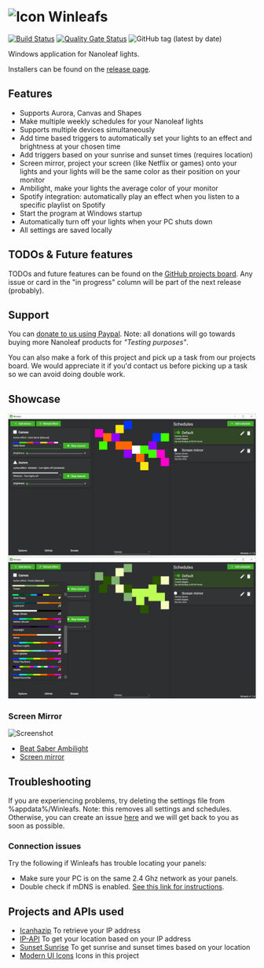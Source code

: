 # ![Icon](Media/winleafs.ico) Winleafs

[![Build Status](https://dev.azure.com/winleafs1/Winleafs/_apis/build/status/Winleafs-.NET%20Core%20with%20SonarCloud-CI?branchName=master)](https://dev.azure.com/winleafs1/Winleafs/_build/latest?definitionId=3&branchName=master)
[![Quality Gate Status](https://sonarcloud.io/api/project_badges/measure?project=winleafs-wpf&metric=alert_status)](https://sonarcloud.io/dashboard?id=winleafs-wpf)
![GitHub tag (latest by date)](https://img.shields.io/github/tag-date/StijnOostdam/Winleafs.svg?label=Latest%20Release)

 Windows application for Nanoleaf lights.

Installers can be found on the [release page](https://github.com/StijnOostdam/Winleafs/releases).

## Features
- Supports Aurora, Canvas and Shapes
- Make multiple weekly schedules for your Nanoleaf lights
- Supports multiple devices simultaneously
- Add time based triggers to automatically set your lights to an effect and brightness at your chosen time
- Add triggers based on your sunrise and sunset times (requires location)
- Screen mirror, project your screen (like Netflix or games) onto your lights and your lights will be the same color as their position on your monitor
- Ambilight, make your lights the average color of your monitor
- Spotify integration: automatically play an effect when you listen to a specific playlist on Spotify
- Start the program at Windows startup
- Automatically turn off your lights when your PC shuts down
- All settings are saved locally

## TODOs & Future features

TODOs and future features can be found on the [GitHub projects board](https://github.com/StijnOostdam/Winleafs/projects/1). Any issue or card in the "in progress" column will be part of the next release (probably).

## Support

You can [donate to us using Paypal](https://www.paypal.me/winleafs). 
Note: all donations will go towards buying more Nanoleaf products for *"Testing purposes"*.

You can also make a fork of this project and pick up a task from our projects board.
We would appreciate it if you'd contact us before picking up a task so we can avoid doing double work.

## Showcase
![Screenshot](Media/Screenshot.jpg)
![Screenshot](Media/Screenshot2.jpg)

### Screen Mirror
![Screenshot](Media/ScreenMirror.jpeg)

- [Beat Saber Ambilight](https://www.youtube.com/watch?v=CRe0o0TNlT4)
- [Screen mirror](https://www.youtube.com/watch?v=iT_jQnQLVQA)

## Troubleshooting
If you are experiencing problems, try deleting the settings file from %appdata%/Winleafs. Note: this removes all settings and schedules. Otherwise, you can create an issue [here](https://github.com/winleafs/Winleafs/issues/new/choose) and we will get back to you as soon as possible.

### Connection issues
Try the following if Winleafs has trouble locating your panels:

- Make sure your PC is on the same 2.4 Ghz network as your panels.
- Double check if mDNS is enabled. [See this link for instructions](https://superuser.com/questions/1330027/how-to-enable-mdns-on-windows-10-build-17134).

## Projects and APIs used

- [Icanhazip](http://icanhazip.com) To retrieve your IP address
- [IP-API](http://ip-api.com/) To get your location based on your IP address
- [Sunset Sunrise](https://sunrise-sunset.org/api) To get sunrise and sunset times based on your location
- [Modern UI Icons](http://modernuiicons.com/) Icons in this project
